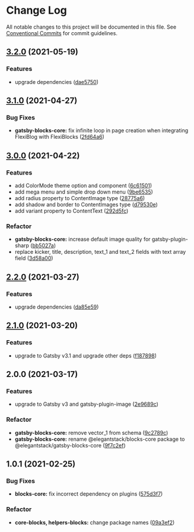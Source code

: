 # Change Log

All notable changes to this project will be documented in this file.
See [Conventional Commits](https://conventionalcommits.org) for commit guidelines.

## [3.2.0](https://gitlab.com/alimoosavi15/gatsby-theme-flexiblog/compare/@elegantstack/gatsby-blocks-core@3.1.0...@elegantstack/gatsby-blocks-core@3.2.0) (2021-05-19)


### Features

* upgrade dependencies ([dae5750](https://gitlab.com/alimoosavi15/gatsby-theme-flexiblog/commit/dae57508db7811d0a33ceeb53d57f9b680196f37))




## [3.1.0](https://gitlab.com/alimoosavi15/gatsby-theme-flexiblog/compare/@elegantstack/gatsby-blocks-core@3.0.0...@elegantstack/gatsby-blocks-core@3.1.0) (2021-04-27)


### Bug Fixes

* **gatsby-blocks-core:** fix infinite loop in page creation when integrating FlexiBlog with FlexiBlocks ([2fd64a6](https://gitlab.com/alimoosavi15/gatsby-theme-flexiblog/commit/2fd64a688579973c9b161ca40d0b1913587399e4))




## [3.0.0](https://gitlab.com/alimoosavi15/gatsby-theme-flexiblog/compare/@elegantstack/gatsby-blocks-core@2.2.0...@elegantstack/gatsby-blocks-core@3.0.0) (2021-04-22)


### Features

* add ColorMode theme option and component ([6c61501](https://gitlab.com/alimoosavi15/gatsby-theme-flexiblog/commit/6c61501988b62bbe701d7adb77c7ab05c4722e6d))
* add mega menu and simple drop down menu ([9be6535](https://gitlab.com/alimoosavi15/gatsby-theme-flexiblog/commit/9be65354abde0e6801a64492f12e303a1e118484))
* add radius property to ContentImage type ([28775a6](https://gitlab.com/alimoosavi15/gatsby-theme-flexiblog/commit/28775a6ea6b64782f6e16494b4d1a263f435a07e))
* add shadow and border to ContentImages type ([d79530e](https://gitlab.com/alimoosavi15/gatsby-theme-flexiblog/commit/d79530ee64ac407722efe497dcb51a77dcd65732))
* add variant property to ContentText ([292d5fc](https://gitlab.com/alimoosavi15/gatsby-theme-flexiblog/commit/292d5fc823a28ee3ae2f97ed0607cf8fe2ce8e49))


### Refactor

* **gatsby-blocks-core:** increase default image quality for gatsby-plugin-sharp ([bb5027a](https://gitlab.com/alimoosavi15/gatsby-theme-flexiblog/commit/bb5027a0c3c58bf8d7e1286b42eecfb38abec589))
* replace kicker, title, description, text_1 and text_2 fields with text array field ([3d58a00](https://gitlab.com/alimoosavi15/gatsby-theme-flexiblog/commit/3d58a00ecf4cfd40e904c6428904178b6e596ac7))




## [2.2.0](https://gitlab.com/alimoosavi15/gatsby-theme-flexiblog/compare/@elegantstack/gatsby-blocks-core@2.1.0...@elegantstack/gatsby-blocks-core@2.2.0) (2021-03-27)


### Features

* upgrade dependencies ([da85e59](https://gitlab.com/alimoosavi15/gatsby-theme-flexiblog/commit/da85e59915b171796803e5e281fae0cd2e263e3c))




## [2.1.0](https://gitlab.com/alimoosavi15/gatsby-theme-flexiblog/compare/@elegantstack/gatsby-blocks-core@2.0.0...@elegantstack/gatsby-blocks-core@2.1.0) (2021-03-20)


### Features

* upgrade to Gatsby v3.1 and upgrade other deps ([f187898](https://gitlab.com/alimoosavi15/gatsby-theme-flexiblog/commit/f187898cd7cae9827c2290fc5906574de894b75f))




## 2.0.0 (2021-03-17)

### Features

- upgrade to Gatsby v3 and gatsby-plugin-image ([2e9689c](https://gitlab.com/alimoosavi15/gatsby-theme-flexiblog/commit/2e9689cc5fccf1af4f84ca051809eafccce08d11))

### Refactor

- **gatsby-blocks-core:** remove vector_1 from schema ([9c2789c](https://gitlab.com/alimoosavi15/gatsby-theme-flexiblog/commit/9c2789c6125f0e45f556570cc255b6ed25e71543))
- **gatsby-blocks-core:** rename @elegantstack/blocks-core package to @elegantstack/gatsby-blocks-core ([9f7c2ef](https://gitlab.com/alimoosavi15/gatsby-theme-flexiblog/commit/9f7c2ef83cc2905b45eeaf80b2cecceb9ca4ee01))

## 1.0.1 (2021-02-25)

### Bug Fixes

- **blocks-core:** fix incorrect dependency on plugins ([575d3f7](https://gitlab.com/alimoosavi15/gatsby-theme-flexiblog/commit/575d3f70d7104ef4c075fa41663651cd93c3e83d))

### Refactor

- **core-blocks, helpers-blocks:** change package names ([09a3ef2](https://gitlab.com/alimoosavi15/gatsby-theme-flexiblog/commit/09a3ef2826b501c6337ce6f516049f3870a98dff))
